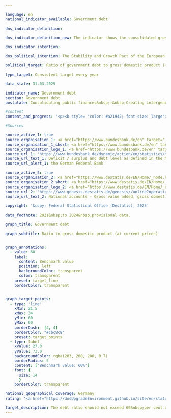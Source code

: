 ```yaml
---

language: en        
national_indicator_available: Government debt        

dns_indicator_definition:         

dns_indicator_definition_new: The indicator shows the consolidated gross debt of the government (in accordance with the Maastricht Treaty) in relation to gross domestic product (<abbr title="Gross domestic product" tabindex="0">GDP</abbr>) in current prices (in per cent). The indicator serves as a measure of government debt.        

dns_indicator_intention:         

dns_political_intention: The Stability and Growth Pact of the European Union (<abbr title="European Union" tabindex="0">EU</abbr>) sets the reference value for the maximum debt ratio at 60&nbsp;per cent of gross domestic product (<abbr title="Gross domestic product" tabindex="0">GDP</abbr>).        

political_target: Ratio of government debt to gross domestic product (<abbr title="Gross domestic product" tabindex="0">GDP</abbr>) must not exceed 60&nbsp;per cent; To be maintained until 2030        

type_target: Consistent target every year        

data_state: 31.03.2025        

indicator_name: Government debt        
section: Government debt        
postulate: Consolidating public finances&nbsp;–&nbsp;Creating intergenerational equity        

#content         
content_and_progress: '<p><b style= "color: #a21942; font-size: large">8.2.c Government debt</b><br><br>In Germany, government debt is determined twice annually by the Deutsche Bundesbank in accordance with the provisions of the Maastricht Treaty, based on calculations by the Federal Statistical Office (Statistisches Bundesamt). The gross domestic product (<abbr title="Gross domestic product" tabindex="0">GDP</abbr>) at current prices is calculated by the Federal Statistical Office within the framework of the national accounts.<br><br>The debt-to-<abbr title="Gross domestic product" tabindex="0">GDP</abbr> ratio is influenced both by the fiscal position of the government and by economic development. With constant levels of government debt, the debt ratio decreases more rapidly as <abbr title="Gross domestic product" tabindex="0">GDP</abbr> growth accelerates. Conversely, the debt ratio may increase even if absolute debt levels decline, provided <abbr title="Gross domestic product" tabindex="0">GDP</abbr> falls more sharply in the same period. Implicit government debt&nbsp;–&nbsp;that is, future but not yet realised state obligations&nbsp;–&nbsp;is not taken into account.<br><br>Germany’s debt-to-<abbr title="Gross domestic product" tabindex="0">GDP</abbr> ratio remained above the reference value defined by the European Union (<abbr title="European Union" tabindex="0">EU</abbr>) from 2003&nbsp;until 2018. Following fiscal consolidation, the ratio decreased from 67.1% in 2005&nbsp;to 63.7% in 2007, but then rose to a peak of 81.0% by 2010, primarily due to the financial and economic crisis. From 2012&nbsp;onwards, the ratio steadily declined, falling below the Maastricht reference value of 60% in 2019&nbsp;for the first time since 2002, reaching 58.7%. However, due to the <abbr title="Coronavirus SARS-CoV-2" tabindex="0">COVID-19</abbr>&nbsp;pandemic, the ratio rose again sharply, reaching 68.1% in 2021. According to preliminary calculations, it stood at 62.5% in the current reporting year, 2024.<br><br>In a European comparison, fifteen <abbr title="European Union" tabindex="0">EU</abbr> Member States remained below the 60% reference value in 2024. The <abbr title="European Union" tabindex="0">EU</abbr> average for the debt ratio stood at 81.0%. The highest ratios were recorded in Greece (153.6%) and Italy (135.3%), while Estonia reported the lowest debt-to-<abbr title="Gross domestic product" tabindex="0">GDP</abbr> ratio at 23.6%.<br><br>While the consolidated debt of general government in Germany had been rising continuously since 1991, it declined for the first time in 2013&nbsp;and continued to fall from 2015&nbsp;onwards. In 2019, consolidated debt of the general public budget amounted to 2,076&nbsp;billion euros. As a result of the <abbr title="Coronavirus SARS-CoV-2" tabindex="0">COVID-19</abbr>&nbsp;pandemic and the war of aggression against Ukraine, this figure increased to 2,689&nbsp;billion euros by 2024, reaching its highest level since 1991. In per capita terms, this corresponded to approximately 31,740&nbsp;euros in 2024, compared to 7,765&nbsp;euros in 1991.<br><br>Non-consolidated debt amounted to 2,728&nbsp;billion euros in 2024. Of this, 69.4% was attributable to the federal government, 23.4% to the Länder, 7.1% to municipalities, and 0.1% to the social security funds.<br><br>On the asset side of the government balance sheet, government debt is offset by tangible and financial assets. According to the balance sheets compiled by the Federal Statistical Office, tangible fixed assets had a (net) value of 2,022&nbsp;euros billion in 2023. The largest asset category comprised buildings such as roads, schools, and public infrastructure, with a value of 1,709&nbsp;billion euros. Financial assets totalled 1,546&nbsp;billion euros in 2023, with securities representing the largest share (53.6%) within this category.</p>'                

#Sources        

source_active_1: true
source_organisation_1: <a href="https://www.bundesbank.de/en" target="_blank" onclick="return confirm_alert('the German Federal Bank', 'En')">German Federal Bank</a>
source_organisation_1_short: <a href="https://www.bundesbank.de/en" target="_blank" onclick="return confirm_alert('the German Federal Bank', 'En')">German Federal Bank</a>
source_organisation_logo_1: <a href="https://www.bundesbank.de/en" target="_blank" onclick="return confirm_alert('the German Federal Bank', 'En')"><img src="https://dnsTestEnvironment.github.io/dns-indicators/public/OrgImgEn/bundesbank.png" alt="German Federal Bank" title=" Click here to visit the homepage of the organizationGerman Federal Bank" style="height:60px; width:148px; border:transparent"/></a>
source_url_1: 'https://www.bundesbank.de/dynamic/action/en/statistics/time-series-databases/time-series-databases/743796/743796?treeAnchor=FINANZEN&statisticType=BBK_ITS'
source_url_text_1: Deficit / surplus and debt level as defined in the Maastricht Treaty/Germany/Debt level/Debt by category/instrument
source_url_alert_1: the German Federal Bank

source_active_2: true
source_organisation_2: <a href="https://www.destatis.de/EN/Home/_node.html" target="_blank">Federal Statistical Office</a>
source_organisation_2_short: <a href="https://www.destatis.de/EN/Home/_node.html" target="_blank">Federal Statistical Office</a>
source_organisation_logo_2: <a href="https://www.destatis.de/EN/Home/_node.html" target="_blank"><img src="https://dnsTestEnvironment.github.io/dns-indicators/public/OrgImgEn/destatis.png" alt="Federal Statistical Office" title=" Click here to visit the homepage of the organizationFederal Statistical Office" style="height:60px; width:148px; border:transparent"/></a>
source_url_2: 'https://www-genesis.destatis.de/genesis//online?operation=table&code=81000-0001&bypass=true&levelindex=1&levelid=1660802268437&language=en'
source_url_text_2: National accounts - Gross value added, gross domestic product&nbsp;–&nbsp;GENESIS online 81000-0001
        
copyright: '&copy; Federal Statistical Office (Destatis), 2025'        

data_footnote: 2021&nbsp;to 2024&nbsp;provisional data.        

graph_title: Government debt        

graph_subtitle: Ratio to gross domestic product (at current prices)        


graph_annotations:
  - value: 60
    label:
      content: Benchmark value
      position: left
      backgroundColor: transparent
      color: transparent
    preset: target_line
    borderColor: transparent        


graph_target_points:
  - type: 'line'
    xMin: 21.5
    xMax: 34
    yMin: 60
    yMax: 60
    borderDash:  [4, 4]
    borderColor: "#cbc8c8"
    preset: target_points
  - type: label
    xValue: 27.0
    yValue: 73.0
    backgroundColor: rgba(203, 200, 200, 0.7)
    borderRadius: 5
    content: ['Benchmark value: 60%']
    font: {
      size: 14
      }
    borderColor: transparent                

national_geographical_coverage: Germany        
rating: '<a href="https://dnsUpgradeEnvironment.github.io/site/en/status"><img src="https://sdg-indikatoren.de/public/Wettersymbole/Blitz.png" title="In 2024 the target value was missed and the indicator had not moved towards the target on average over the previous changes." alt="Weathersymbol: Thuder strom"/></a>'        

target_description: The debt ratio should not exceed 60&nbsp;per cent of gross domestic product each year.<br><br>Based on the target formulation, indicator 8.2.c in 2024&nbsp;was above the politically defined target value and the development between 2019&nbsp;and 2024&nbsp;also pointed on average towards an increase, meaning that indicator 8.2.c for 2024&nbsp;is assessed as "Thunderstorm".        
---
```


